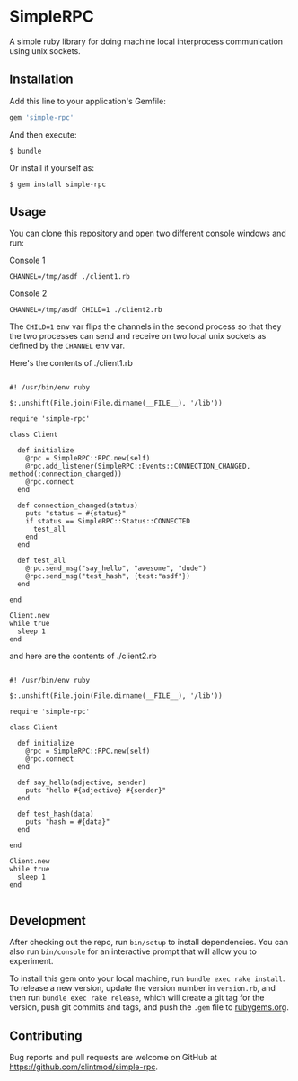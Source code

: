# SimpleRPC

A simple ruby library for doing machine local interprocess communication using unix sockets.

## Installation

Add this line to your application's Gemfile:

```ruby
gem 'simple-rpc'
```

And then execute:

    $ bundle

Or install it yourself as:

    $ gem install simple-rpc

## Usage

You can clone this repository and open two different console windows and run:

Console 1

`CHANNEL=/tmp/asdf ./client1.rb `

Console 2

`CHANNEL=/tmp/asdf CHILD=1 ./client2.rb`


The `CHILD=1` env var flips the channels in the second process so that they the two processes can send and receive on two local unix sockets as defined by the `CHANNEL` env var.


Here's the contents of ./client1.rb

```

#! /usr/bin/env ruby

$:.unshift(File.join(File.dirname(__FILE__), '/lib'))

require 'simple-rpc'

class Client

  def initialize
    @rpc = SimpleRPC::RPC.new(self)
    @rpc.add_listener(SimpleRPC::Events::CONNECTION_CHANGED, method(:connection_changed))
    @rpc.connect
  end

  def connection_changed(status)
    puts "status = #{status}"
    if status == SimpleRPC::Status::CONNECTED
      test_all
    end
  end

  def test_all
    @rpc.send_msg("say_hello", "awesome", "dude")
    @rpc.send_msg("test_hash", {test:"asdf"})
  end

end

Client.new
while true
  sleep 1
end

```

and here are the contents of ./client2.rb

```

#! /usr/bin/env ruby

$:.unshift(File.join(File.dirname(__FILE__), '/lib'))

require 'simple-rpc'

class Client

  def initialize
    @rpc = SimpleRPC::RPC.new(self)
    @rpc.connect
  end

  def say_hello(adjective, sender)
    puts "hello #{adjective} #{sender}"
  end

  def test_hash(data)
    puts "hash = #{data}"
  end

end

Client.new
while true
  sleep 1
end


```


## Development

After checking out the repo, run `bin/setup` to install dependencies. You can also run `bin/console` for an interactive prompt that will allow you to experiment.

To install this gem onto your local machine, run `bundle exec rake install`. To release a new version, update the version number in `version.rb`, and then run `bundle exec rake release`, which will create a git tag for the version, push git commits and tags, and push the `.gem` file to [rubygems.org](https://rubygems.org).

## Contributing

Bug reports and pull requests are welcome on GitHub at https://github.com/clintmod/simple-rpc.
